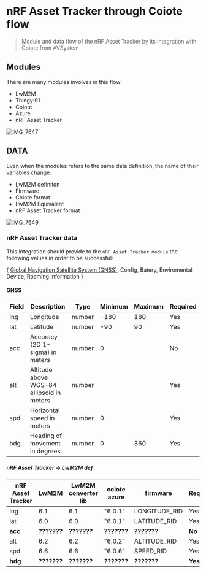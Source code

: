 # nRF Asset Tracker through Coiote flow

> Module and data flow of the nRF Asset Tracker by its integration with Coiote from AVSystem 


## Modules

There are many modules involves in this flow:

- LwM2M
- Thingy:91
- Coiote
- Azure
- nRF Asset Tracker

![IMG_7647](https://user-images.githubusercontent.com/8351865/219425836-2cc4e559-277a-4578-b148-0e164b27996d.jpg)

## DATA

Even when the modules refers to the same data definition, the name of their variables change.

- LwM2M definiton
- Firmware 
- Coiote format
- LwM2M Equivalent
- nRF Asset Tracker format


![IMG_7649](https://user-images.githubusercontent.com/8351865/219426657-b7d5a18e-c64c-471b-8b2e-0000259486b4.jpg)


### nRF Asset Tracker data
This integration should provide to the `nRF Asset Tracker module` the following values in order to be successful:

{
   [Global Navigation Satellite System (GNSS)](https://github.com/MLopezJ/nRF-Asset-Tracker-through-Coiote-flow/edit/saga/README.md#gnss),
   Config,
   Batery,
   Enviromental
   Device,
   Roaming Information
}

#### GNSS

| Field | Description | Type | Minimum | Maximum | Required |
|-------|-------------|------|---------|---------|----------|
| lng   | Longitude   | number | -180    | 180     | Yes      |
| lat   | Latitude    | number | -90     | 90      | Yes      |
| acc   | Accuracy (2D 1-sigma) in meters | number | 0    |         | No       |
| alt   | Altitude above WGS-84 ellipsoid in meters | number |         |         | Yes      |
| spd   | Horizontal speed in meters | number | 0    |         | Yes      |
| hdg   | Heading of movement in degrees | number | 0    | 360     | Yes      |

##### nRF Asset Tracker -> LwM2M def


| nRF Asset Tracker | LwM2M | LwM2M converter lib | coiote azure | firmware | Required |
|-------|-------------|------|---------|---------|----------|
| lng   | 6.1   | 6.1  | "6.0.1"    | LONGITUDE_RID     | Yes      |
| lat   | 6.0    | 6.0 | "6.0.1"     | LATITUDE_RID      | Yes      |
| **acc**   | **???????** | **???????** | **???????**    |   **???????**     | **No**       |
| alt   |  6.2 | 6.2 |   "6.0.2"    |    ALTITUDE_RID     | Yes      |
| spd   | 6.6 | 6.6 | "6.0.6"    |     SPEED_RID    | Yes      |
| **hdg**   | **???????** | **???????** | **???????**   | **???????**     | **Yes**      |

